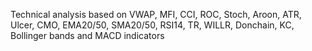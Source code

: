 Technical analysis based on VWAP, MFI, CCI, ROC, Stoch, Aroon, ATR, Ulcer, CMO, EMA20/50, SMA20/50, RSI14, TR, WILLR, Donchain, KC, Bollinger bands and MACD indicators
